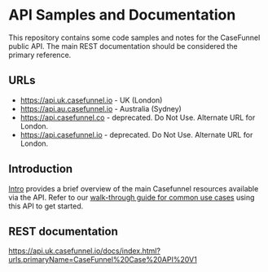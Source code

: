 # API Samples and Documentation

This repository contains some code samples and notes for the CaseFunnel public API. The main REST documentation should be considered the primary reference.

## URLs

- <https://api.uk.casefunnel.io> - UK (London)
- <https://api.au.casefunnel.io> - Australia (Sydney)
- <https://api.casefunnel.co> - deprecated.  Do Not Use.  Alternate URL for London.
- <https://api.casefunnel.io> - deprecated.  Do Not Use.  Alternate URL for London.

## Introduction

[Intro](Intro.md) provides a brief overview of the main Casefunnel resources available via the API. Refer to our [walk-through guide for common use cases](UseCasesWalkthrough.md) using this API to get started.

## REST documentation

https://api.uk.casefunnel.io/docs/index.html?urls.primaryName=CaseFunnel%20Case%20API%20V1



